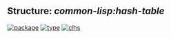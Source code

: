 ## Structure: ***common-lisp:hash-table***
[![package](https://img.shields.io/badge/Package-COMMON--LISP-5f9ea0.svg?style=social&colorA=999999)](../) [![type](https://img.shields.io/badge/Type-Structure-5f9ea0.svg?style=social&colorA=999999)](../#structure) [![clhs](https://img.shields.io/badge/CLHS-HASH--TABLE-5f9ea0.svg?style=social&colorA=999999)](http://www.lispworks.com/documentation/HyperSpec/Body/t_hash_t.htm) 
